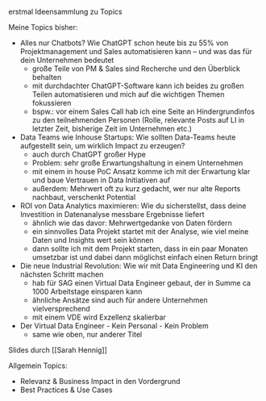 erstmal Ideensammlung zu Topics


Meine Topics bisher:
- Alles nur Chatbots? Wie ChatGPT schon heute bis zu 55% von Projektmanagement und Sales automatisieren kann – und was das für dein Unternehmen bedeutet
	- große Teile von PM & Sales sind Recherche und den Überblick behalten
	- mit durchdachter ChatGPT-Software kann ich beides zu großen Teilen automatisieren und mich auf die wichtigen Themen fokussieren
	- bspw.: vor einem Sales Call hab ich eine Seite an Hindergrundinfos zu den teilnehmenden Personen (Rolle, relevante Posts auf LI in letzter Zeit, bisherige Zeit im Unternehmen etc.)
- Data Teams wie Inhouse Startups: Wie sollten Data-Teams heute aufgestellt sein, um wirklich Impact zu erzeugen?
	- auch durch ChatGPT großer Hype
	- Problem: sehr große Erwartungshaltung in einem Unternehmen
	- mit einem in house PoC Ansatz komme ich mit der Erwartung klar und baue Vertrauen in Data Initiativen auf
	- außerdem: Mehrwert oft zu kurz gedacht, wer nur alte Reports nachbaut, verschenkt Potential
- ROI von Data Analytics maximieren: Wie du sicherstellst, dass deine Investition in Datenanalyse messbare Ergebnisse liefert
	- ähnlich wie das davor: Mehrwertgedanke von Daten fördern
	- ein sinnvolles Data Projekt startet mit der Analyse, wie viel meine Daten und Insights wert sein können
	- dann sollte ich mit dem Projekt starten, dass in ein paar Monaten umsetzbar ist und dabei dann möglichst einfach einen Return bringt
- Die neue Industrial Revolution: Wie wir mit Data Engineering und KI den nächsten Schritt machen
	- hab für SAG einen Virtual Data Engineer gebaut, der in Summe ca 1000 Arbeitstage einsparen kann
	- ähnliche Ansätze sind auch für andere Unternehmen vielversprechend
	- mit einem VDE wird Exzellenz skalierbar
- Der Virtual Data Engineer - Kein Personal - Kein Problem
	- same wie oben, nur anderer Titel

Slides durch [[Sarah Hennig]]

Allgemein Topics:
- Relevanz & Business Impact in den Vordergrund
- Best Practices & Use Cases